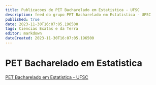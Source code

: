 ```yaml
---
title: Publicacoes de PET Bacharelado em Estatistica - UFSC
description: feed do grupo PET Bacharelado em Estatistica - UFSC
published: true
date: 2023-11-30T16:07:05.196500
tags: Ciencias Exatas e da Terra
editor: markdown
dateCreated: 2023-11-30T16:07:05.196500
---
```


# PET Bacharelado em Estatistica
[PET Bacharelado em Estatistica - UFSC](/grupo/202PETBachareladoemEstatisticaUFSC.md)